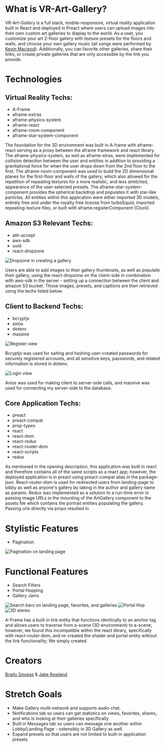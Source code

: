 <h1>What is VR-Art-Gallery?</h1>
<p>
VR-Art-Gallery is a full stack, mobile-responsive, virtual reality application built in React and deployed in Preact where users can upload images into their own custom art galleries to display to the world. As a user, you customize your art 2-floor gallery with texture presets for the floors and walls, and choose your own gallery music (all songs were performed by <a href="http://freemusicarchive.org/music/Kevin_MacLeod/">Kevin Macleod</a>).  Additionally, you can favorite other galleries, share their links, or create private galleries that are only accessible by the link you provide.
  
</p>

<h1>Technologies</h1>
<h2> Virtual Reality Techs:</h2>
<ul>
  <li>A-Frame</li>
  <li>aframe-extras</li>
  <li>aframe-physics-system</li>
  <li>aframe-react</li>
  <li>aframe-room-component</li>
  <li>aframe-star-system-component</li>
 </ul>
 
 <p>
The foundation for the 3D environment was built in A-frame with aframe-react serving as a proxy between the aframe framework and react library.  The aframe-physics-system, as well as aframe-etras, were implemented for collision detection between the user and entities in addition to providing a gravitational force for when the user drops down from the 2nd floor to the first.  The aframe-room-component was used to build the 2D dimensional planes for the first-floor and walls of the gallery, which also allowed for the repetition of repeating textures for a more realistic, and less stretched, appearance of the user-selected presets.  The aframe-star-system-component provides the spherical backdrop and populates it with star-like particles. All entities within this application were either imported 3D models, entirely free and under the royalty free license from turboSquid, imported repeating-texture files, or built with aframe.registerComponent (Clock).
 </p>
 
 <h2>Amazon S3 Relevant Techs:</h2>
 <ul>
  <li>attr-accept</li>
  <li>aws-sdk</li>
  <li>uuid</li>
  <li>react-dropzone</li>
 </ul>
 
 <img src="" alt="Dropzone in creating a gallery">
 
 <p>
  Users are able to add images to their gallery thumbnails, as well as populate their gallery, using the react-dropzone on the client-side in combination with aws-sdk in the server - setting up a connection between the client and amazon S3 bucket.  Those images, presets, and captions are then retrieved using the techs listed below.
 </p>
 
 <h2>Client to Backend Techs:</h2>
  <ul>
  <li>bcryptjs</li>
  <li>axios</li>
  <li>dotenv</li>
  <li>massive</li>
  </ul>

<div>
<img src="" alt="Register view">
<p>Bcryptjs was used for salting and hashing user-created passwords for securely registered accounts, and all sensitive keys, passwords, and related information is stored in dotenv.</p>

<img src="" alt="Login view">
</div>

<p>Axios was used for making client to server-side calls, and massive was used for connecting my server-side to the database.</p>
<h2>Core Application Techs:</h2>
<ul>
  <li>preact</li>
  <li>preact-compat</li>
  <li>prop-types</li>
  <li>react</li>
  <li>react-dom</li>
  <li>react-redux</li>
  <li>react-router-dom</li>
  <li>react-scripts</li>
  <li>redux</li>
</ul>

<p>
As mentioned in the opening description, this application was built in react and therefore contains all of the same scripts as a react app; however, the deployed application is in preact using preact-compat alias in the package-json.  React-router-dom is used for redirected users from landing-page to lobby as well as anyone's gallery by taking in the author and gallery name as params.  Redux was implemented as a solution to a run-time error in passing image URLs in the mounting of the ArtGallery component to the assets file which contains the portrait entities populating the gallery.  Passing urls directly via props resulted in 
</p>

<h1>Stylistic Features</h1>
<ul>
  <li>Pagination</li>
</ul>

<img src="" alt="Pagination on landing page">

<h1>Functional Features</h1>
<ul>
  <li>Search Filters</li>
  <li>Portal Hopping</li>
  <li>Gallery Jams</li>
</ul>

<img src="" alt="Search bars on landing page, favorites, and galleries">
<img src="" alt="Portal Hop">
<img src="" alt="3D stereo">

<p>
A-Frame has a built in link entity that functions identically to an anchor tag and allows users to traverse from a-scene (3D environment) to a-scene; however, we found this incompatible within the react library, specifically with react-router-dom, and re-created the shader and portal entity without the link functionality; We simply created 
</p>

<h1>Creators</h1>
<p>
  <a href="https://www.bradysnuggs.net/">Brady Snuggs</a>
  &
  <a href="https://jakerow.land/">Jake Rowland</a>
</p>

<h1>Stretch Goals</h1>
<ul>
  <li>Make Gallery multi-network and supports audio chat.</li>
  <li>Notifications tab so users can get statistics on views, favorites, shares, and who is looking at their galleries specifically</li>
  <li>Built in Messages tab so users can message one another within Lobby/Landing Page - ostensibly in 3D Gallery as well.</li>
  <li>Expand presets so that users are not limited to built-in application presets</li>
</ul>

